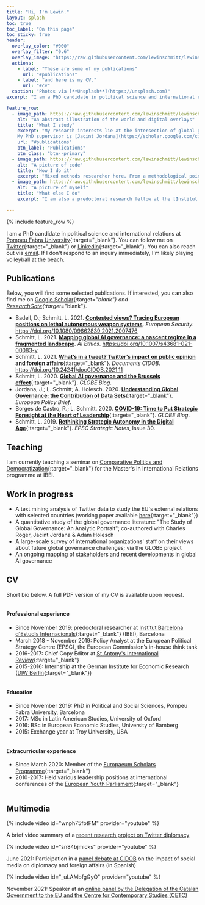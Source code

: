 ```yaml
---
title: "Hi, I'm Lewin."
layout: splash
toc: true
toc_label: "On this page"
toc_sticky: true
header:
  overlay_color: "#000"
  overlay_filter: "0.6"
  overlay_image: "https://raw.githubusercontent.com/lewinschmitt/lewinschmitt.github.io/main/assets/img/barcelona.jpg"
  actions:
    - label: "These are some of my publications"
      url: "#publications"
    - label: "and here is my CV."
      url: "#cv"
  caption: "Photos via [**Unsplash**](https://unsplash.com)"
excerpt: "I am a PhD candidate in political science and international relations at Pompeu Fabra University. My research interest is on **global AI governance**, with a special focus on EU foreign policy."

feature_row:
  - image_path: https://raw.githubusercontent.com/lewinschmitt/lewinschmitt.github.io/main/assets/img/globalgovernance.jpg
    alt: "An abstract illustration of the world and digital overlays"
    title: "What I study"
    excerpt: "My research interests lie at the intersection of global governance and AI ethics, with a special focus on EU foreign policy.
    My PhD supervisor is [Jacint Jordana](https://scholar.google.com/citations?user=IQLfIgMAAAAJ&hl=en)."
    url: "#publications"
    btn_label: "Publications"
    btn_class: "btn--primary"
  - image_path: https://raw.githubusercontent.com/lewinschmitt/lewinschmitt.github.io/main/assets/img/code.jpg
    alt: "A picture of code"
    title: "How I do it"
    excerpt: "Mixed methods researcher here. From a methodological point of view, I'm curious about the use of computational methods in IR and political science. In particular, I enjoy learning more about text mining, NPL and machine learning techniques."
  - image_path: https://raw.githubusercontent.com/lewinschmitt/lewinschmitt.github.io/main/assets/img/profilepic.jpg
    alt: "A picture of myself"
    title: "What else I do"
    excerpt: "I am also a predoctoral research fellow at the [Institut Barcelona d’Estudis Internacionals](https://www.ibei.org/en) (IBEI). There, I am working for [GLOBE](https://www.globe-project.eu/), an exciting Horizon 2020 project on “Global Governance and the European Union: Future Trends and Scenarios”."

---
```


{% include feature_row %}

I am a PhD candidate in political science and international relations at [Pompeu Fabra University](https://www.upf.edu/web/phd-political-and-social-sciences/){:target="_blank"}. You can follow me on [Twitter](https://twitter.com/lewinontheedge){:target="_blank"} or [LinkedIn](https://www.linkedin.com/in/lewin-schmitt/){:target="_blank"}. You can also reach out via [email](mailto:lewin.schmitt@upf.edu). If I don't respond to an inquiry immediately, I'm likely playing volleyball at the beach.


## Publications

Below, you will find some selected publications. If interested, you can also find me on [Google Scholar](https://scholar.google.com/citations?user=GyhxqV0AAAAJ){:target="_blank"} and [ResearchGate](https://www.researchgate.net/profile/Lewin-Schmitt){:target=_"blank"}.

- Badell, D.; Schmitt, L. 2021. [**Contested views? Tracing European positions on lethal autonomous weapon systems**](https://www.tandfonline.com/doi/full/10.1080/09662839.2021.2007476). *European Security*. https://doi.org/10.1080/09662839.2021.2007476
- Schmitt, L. 2021. [**Mapping global AI governance: a nascent regime in a fragmented landscape**](https://doi.org/10.1007/s43681-021-00083-y). *AI Ethics*. https://doi.org/10.1007/s43681-021-00083-y
- Schmitt, L. 2021. [**What’s in a tweet? Twitter’s impact on public opinion and foreign affairs**](https://www.cidob.org/en/publications/publication_series/documents_cidob/what_s_in_a_tweet_twitter_s_impact_2021_on_public_opinion_and_eu_foreign_affairs){:target="_blank"}. *Documents CIDOB*. https://doi.org/10.24241/docCIDOB.2021.11
- Schmitt, L. 2020. [**Global AI governance and the Brussels effect**](https://www.globe-project.eu/en/global-ai-governance-and-the-brussels-effect_10536){:target="_blank"}. *GLOBE Blog*.
- Jordana, J.; L. Schmitt; A. Holesch. 2020. [**Understanding Global Governance: the Contribution of Data Sets**](https://ec.europa.eu/research/participants/documents/downloadPublic?documentIds=080166e5cabc72eb&appId=PPGMS){:target="_blank"}. *European Policy Brief*.
- Borges de Castro, R.; L. Schmitt. 2020. [**COVID-19: Time to Put Strategic Foresight at the Heart of Leadership**](https://www.globe-project.eu/en/covid-19-time-to-put-strategic-foresight-at-the-heart-of-leadership_10031){:target="_blank"}. *GLOBE Blog*.
- Schmitt, L. 2019. [**Rethinking Strategic Autonomy in the Digital Age**](https://op.europa.eu/en/publication-detail/-/publication/889dd7b7-0cde-11ea-8c1f-01aa75ed71a1/language-en/format-PDF){:target="_blank"}. *EPSC Strategic Notes*, Issue 30.


## Teaching

I am currently teaching a seminar on [Comparative Politics and Democratization](https://www.ibei.org/en/comparative-politics-and-democratization_24324){:target="_blank"} for the Master's in International Relations programme at IBEI.


## Work in progress

- A text mining analysis of Twitter data to study the EU's external relations with selected countries (working paper available [here](https://github.com/lewinschmitt/lewinschmitt.github.io/raw/main/_data/EU_Twitter_diplomacy-a_text-mining_analysis.pdf){:target="_blank"})
- A quantitative study of the global governance literature: "The Study of Global Governance: An Analytic Portrait"; co-authored with Charles Roger, Jacint Jordana & Adam Holesch
- A large-scale survey of international organizations' staff on their views about future global governance challenges; via the GLOBE project
- An ongoing mapping of stakeholders and recent developments in global AI governance


## CV
Short bio below. A full PDF version of my CV is available upon request.

<div class="row three-columns">
<div class="column" markdown="1">

#### Professional experience
- Since November 2019: predoctoral researcher at [Institut Barcelona d'Estudis Internacionals](https://www.ibei.org/en/lewin-schmitt_169391){:target="_blank"} (IBEI), Barcelona
- March 2018 - November 2019: Policy Analyst at the European Political Strategy Centre (EPSC), the European Commission’s in-house think tank
- 2016-2017: Chief Copy Editor at [St Antony's International Review](https://www.stairjournal.com/){:target="_blank"}
- 2015-2016: Internship at the German Institute for Economic Research ([DIW Berlin](https://www.diw.de/en){:target="_blank"})

</div>
<div class="column" markdown="1">

#### Education
- Since November 2019: PhD in Political and Social Sciences, Pompeu Fabra University, Barcelona
- 2017: MSc in Latin American Studies, University of Oxford
- 2016: BSc in European Economic Studies, University of Bamberg
- 2015: Exchange year at Troy University, USA

</div>
<div class="column" markdown="1">

#### Extracurricular experience
- Since March 2020: Member of the [Europaeum Scholars Programme](https://europaeum.org/europaeum-scholars-programme/){:target="_blank"}
- 2010-2017: Held various leadership positions at international conferences of the [European Youth Parliament](https://eyp.org/){:target="_blank"}

</div>
</div>

## Multimedia

<div class="row three-columns">
<div class="column">
{% include video id="wnph75fbtFM" provider="youtube" %}

A brief video summary of a <a href="https://www.cidob.org/en/publications/publication_series/documents_cidob/what_s_in_a_tweet_twitter_s_impact_on_public_opinion_and_eu_foreign_affairs" target="_blank">recent research project on Twitter diplomacy</a>

</div>

<div class="column">
{% include video id="sn84bjmicks" provider="youtube" %}

June 2021: Participation in a <a href="https://www.cidob.org/en/events/thematic_lines_of_research/cidob/dialogos_cidob_fundacion_banco_sabadell" target="_blank">panel debate at CIDOB</a> on the impact of social media on diplomacy and foreign affairs (in Spanish)
</div>

<div class="column">
{% include video id="_uLAMbfgGyQ" provider="youtube" %}

November 2021: Speaker at an <a href="https://exteriors.gencat.cat/en/ambits-dactuacio/afers_exteriors/delegacions_govern/ue/agenda/act_211019_actepoldigital" target="_blank">online panel by the Delegation of the Catalan Government to the EU and the Centre for Contemporary Studies (CETC)</a>
</div>

</div>
